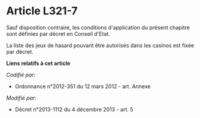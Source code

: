 # Article L321-7

Sauf disposition contraire, les conditions d'application du présent chapitre sont définies par décret en Conseil d'Etat.

La liste des jeux de hasard pouvant être autorisés dans les casinos est fixée par décret.

**Liens relatifs à cet article**

_Codifié par_:

  - Ordonnance n°2012-351 du 12 mars 2012 - art. Annexe

_Modifié par_:

  - Décret n°2013-1112 du 4 décembre 2013 - art. 5
